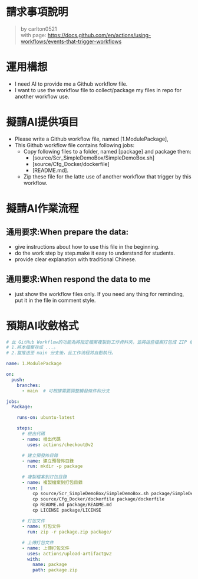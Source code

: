 請求事項說明
========
> by carlton0521<br/>
> with page: https://docs.github.com/en/actions/using-workflows/events-that-trigger-workflows

# 運用構想

- I need AI to provide me a Github workflow file. 
- I want to use the workflow file to collect/package my files in repo for another workflow use. 

# 擬請AI提供項目

- Please write a Github workflow file, named [1.ModulePackage], 
- This Github workflow file contains following jobs:
  * Copy following files to a folder, named [package] and package them:
    - [source/Scr_SimpleDemoBox/SimpleDemoBox.sh] 
    - [source/Cfg_Docker/dockerfile]
    - [README.md].
  * Zip these file for the latte use of another workflow that trigger by this workflow.

# 擬請AI作業流程

## 通用要求:When prepare the data:
- give instructions about how to use this file in the beginning.
- do the work step by step.make it easy to understand for students.
- provide clear explanation with traditional Chinese.

## 通用要求:When respond the data to me
- just show the workflow files only. If you need any thing for reminding, put it in the file in comment style.

# 預期AI收斂格式

```yaml
# 此 GitHub Workflow的功能為將指定檔案複製到工作資料夾，並將這些檔案打包成 ZIP 檔，然後上傳至新的預發佈。使用說明如下: 
# 1.將本檔案存成 ...。
# 2.當推送至 main 分支後，此工作流程將自動執行。

name: 1.ModulePackage

on:
  push:
    branches:
      - main  # 可根據需要調整觸發條件和分支 

jobs:
  Package:

    runs-on: ubuntu-latest

    steps:
      # 檢出代碼
      - name: 檢出代碼
        uses: actions/checkout@v2

      # 建立預發佈目錄
      - name: 建立預發佈目錄
        run: mkdir -p package

      # 複製檔案到打包目錄
      - name: 複製檔案到打包目錄
        run: |
          cp source/Scr_SimpleDemoBox/SimpleDemoBox.sh package/SimpleDemoBox.sh
          cp source/Cfg_Docker/dockerfile package/dockerfile
          cp README.md package/README.md
          cp LICENSE package/LICENSE
      
      # 打包文件
      - name: 打包文件
        run: zip -r package.zip package/

      # 上傳打包文件
      - name: 上傳打包文件
        uses: actions/upload-artifact@v2
        with:
          name: package
          path: package.zip
```